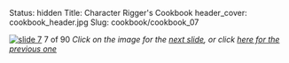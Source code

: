 Status: hidden
Title: Character Rigger's Cookbook
header_cover: cookbook_header.jpg
Slug: cookbook/cookbook_07

[![slide 7](https://dl.dropboxusercontent.com/u/2977490/presentations/cookbook/img7.jpg)](cookbook_08)
7 of 90
_Click on the image for the [next slide](cookbook_08), or click [here for the previous one](cookbook_06)_
